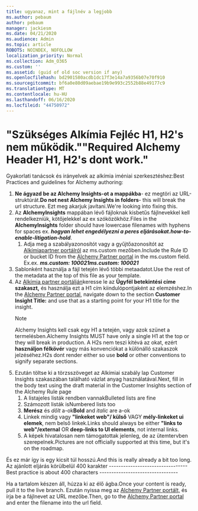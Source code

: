 ```yaml
---
title: ugyanaz, mint a fájlnév a legjobb
ms.author: pebaum
author: pebaum
manager: jackiesm
ms.date: 04/21/2020
ms.audience: Admin
ms.topic: article
ROBOTS: NOINDEX, NOFOLLOW
localization_priority: Normal
ms.collection: Adm_O365
ms.custom: ''
ms.assetid: (guid of old soc version if any)
ms.openlocfilehash: bd2901580acdb1dc17f3e14a7a9356b07e70f910
ms.sourcegitcommit: bf6a0e80d09aebae19b9e993c2552b88e49177c9
ms.translationtype: MT
ms.contentlocale: hu-HU
ms.lasthandoff: 06/16/2020
ms.locfileid: "44750972"
---
```

# <a name="required-alchemy-header-h1-h2s-dont-work"></a><span data-ttu-id="da66d-102">"Szükséges Alkímia Fejléc H1, H2's nem működik."</span><span class="sxs-lookup"><span data-stu-id="da66d-102">"Required Alchemy Header H1, H2's dont work."</span></span>
<span data-ttu-id="da66d-103">Gyakorlati tanácsok és irányelvek az alkímia iméniai szerkesztéshez:</span><span class="sxs-lookup"><span data-stu-id="da66d-103">Best Practices and guidelines for Alchemy authoring:</span></span>

1. <span data-ttu-id="da66d-104">**Ne ágyazd be az Alchemy Insights-ot a mappákba**- ez megtöri az URL-struktúrát.</span><span class="sxs-lookup"><span data-stu-id="da66d-104">**Do not nest Alchemy Insights in folders**- this will break the url structure.</span></span> <span data-ttu-id="da66d-105">Ezt meg akarjuk javítani.</span><span class="sxs-lookup"><span data-stu-id="da66d-105">We're looking into fixing this.</span></span>
1. <span data-ttu-id="da66d-106">Az **AlchemyInsights** mappában lévő fájloknak kisbetűs fájlnevekkel kell rendelkezniük, kötőjelekkel az ex szóközökhöz.</span><span class="sxs-lookup"><span data-stu-id="da66d-106">Files in the **AlchemyInsights** folder should have lowercase filenames with hyphens for spaces ex.</span></span> <span data-ttu-id="da66d-107">***hogyan lehet engedélyezni a peres eljárásokat.***</span><span class="sxs-lookup"><span data-stu-id="da66d-107">***how-to-enable-litigation-hold***.</span></span>
    1. <span data-ttu-id="da66d-108">Adja meg a szabályazonosítót vagy a gyűjtőazonosítót az [Alkímiapartner portálról](https://alchemyportal.azurewebsites.net) az ms.custom mezőben.</span><span class="sxs-lookup"><span data-stu-id="da66d-108">Include the Rule ID or bucket ID from the [Alchemy Partner portal](https://alchemyportal.azurewebsites.net) in the ms.custom field.</span></span> <span data-ttu-id="da66d-109">Ex.</span><span class="sxs-lookup"><span data-stu-id="da66d-109">ex.</span></span> <span data-ttu-id="da66d-110">***ms.custom: 100021***</span><span class="sxs-lookup"><span data-stu-id="da66d-110">***ms.custom: 100021***</span></span>
1. <span data-ttu-id="da66d-111">Sablonként használja a fájl tetején lévő többi metaadatot.</span><span class="sxs-lookup"><span data-stu-id="da66d-111">Use the rest of the metadata at the top of this file as your template.</span></span>
1. <span data-ttu-id="da66d-112">Az [Alkímia partner portálján](https://alchemyportal.azurewebsites.net)keresse le az **Ügyfél betekintési címe szakaszt,** és használja ezt a H1 cím kiindulópontjaként az elemzéshez.</span><span class="sxs-lookup"><span data-stu-id="da66d-112">In the [Alchemy Partner portal](https://alchemyportal.azurewebsites.net), navigate down to the section **Customer Insight Title:** and use that as a starting point for your H1 title for the insight.</span></span> 
    > [!NOTE]
    > <span data-ttu-id="da66d-113">Alchemy Insights kell csak egy H1 a tetején, vagy azok szünet a termelésben.</span><span class="sxs-lookup"><span data-stu-id="da66d-113">Alchemy Insights MUST have only a single H1 at the top or they will break in production.</span></span> <span data-ttu-id="da66d-114">A H2s nem teszi kitévá az okat, ezért **használjon félkövér** vagy más konvenciókat a különálló szakaszok jelzéséhez.</span><span class="sxs-lookup"><span data-stu-id="da66d-114">H2s dont render either so use **bold** or other conventions to signify separate sections.</span></span>
1. <span data-ttu-id="da66d-115">Ezután töltse ki a törzsszöveget az Alkímiai szabály lap Customer Insights szakaszában található vázlat anyag használatával.</span><span class="sxs-lookup"><span data-stu-id="da66d-115">Next, fill in the body text using the draft material in the Customer Insights section of the Alchemy Rule page</span></span>
    1. <span data-ttu-id="da66d-116">A listajeles listák rendben vannak</span><span class="sxs-lookup"><span data-stu-id="da66d-116">Bulleted lists are fine</span></span>
    1. <span data-ttu-id="da66d-117">Számozott listák is</span><span class="sxs-lookup"><span data-stu-id="da66d-117">Numbered lists too</span></span>
    1. <span data-ttu-id="da66d-118">**Merész** és *dőlt* a-ok</span><span class="sxs-lookup"><span data-stu-id="da66d-118">**Bold** and *italic* are a-ok</span></span>
    1. <span data-ttu-id="da66d-119">Linkek mindig vagy **"linkeket web"/ külső** VAGY **mély-linkeket ui elemek**, nem belső linkek.</span><span class="sxs-lookup"><span data-stu-id="da66d-119">Links should always be either **"links to web"/external** OR **deep-links to UI elements**, not internal links.</span></span>
    1. <span data-ttu-id="da66d-120">A képek hivatalosan nem támogatottak jelenleg, de az ütemtervben szerepelnek.</span><span class="sxs-lookup"><span data-stu-id="da66d-120">Pictures are not officially supported at this time, but it's on the roadmap.</span></span>

<span data-ttu-id="da66d-121">És ez már így is egy kicsit túl hosszú.</span><span class="sxs-lookup"><span data-stu-id="da66d-121">And this is really already a bit too long.</span></span> <span data-ttu-id="da66d-122">Az ajánlott eljárás körülbelül 400 karakter ---------------------------------</span><span class="sxs-lookup"><span data-stu-id="da66d-122">Best practice is about 400 characters ---------------------------------</span></span>

<span data-ttu-id="da66d-123">Ha a tartalom készen áll, húzza ki az élő ágba.</span><span class="sxs-lookup"><span data-stu-id="da66d-123">Once your content is ready, pull it to the live branch.</span></span> <span data-ttu-id="da66d-124">Ezután nyissa meg az [Alchemy Partner portált,](https://alchemyportal.azurewebsites.net) és írja be a fájlnevet az URL mezőbe.</span><span class="sxs-lookup"><span data-stu-id="da66d-124">Then, go to the [Alchemy Partner portal](https://alchemyportal.azurewebsites.net) and enter the filename into the url field.</span></span> 